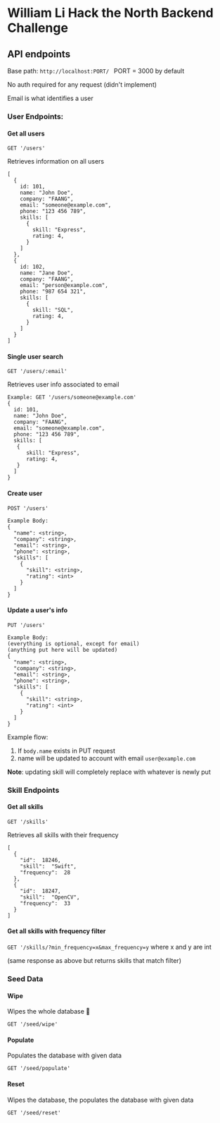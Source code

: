 # William Li Hack the North Backend Challenge
## API endpoints
Base path: ```http://localhost:PORT/ ``` PORT = 3000 by default

No auth required for any request (didn't implement)

Email is what identifies a user
### User Endpoints: 
#### Get all users
```GET '/users'```

Retrieves information on all users

```
[
  {
    id: 101,
    name: "John Doe",
    company: "FAANG",
    email: "someone@example.com",
    phone: "123 456 789",
    skills: [
	  {
	    skill: "Express",
	    rating: 4,
	  }
	]
  },
  {
    id: 102,
    name: "Jane Doe",
    company: "FAANG",
    email: "person@example.com",
    phone: "987 654 321",
    skills: [
	  {
	    skill: "SQL",
	    rating: 4,
	  }
	]
  }
]   
```
#### Single user search
```GET '/users/:email'```

Retrieves user info associated to email

```
Example: GET '/users/someone@example.com'
{
  id: 101,
  name: "John Doe",
  company: "FAANG",
  email: "someone@example.com",
  phone: "123 456 789",
  skills: [
   {
      skill: "Express",
	  rating: 4,
   }
  ]
}
```

#### Create user
```POST '/users'```
```
Example Body:
{
  "name": <string>,
  "company": <string>,
  "email": <string>,
  "phone": <string>,
  "skills": [
	{
	  "skill": <string>,
	  "rating": <int>
	}
  ]
}
```

#### Update a user's info
```PUT '/users'```
```
Example Body:
(everything is optional, except for email)
(anything put here will be updated)
{
  "name": <string>,
  "company": <string>,
  "email": <string>,
  "phone": <string>,
  "skills": [
	{
	  "skill": <string>,
	  "rating": <int>
	}
  ]
}
```
Example flow:  
1. If ```body.name``` exists in PUT request
2. name will be updated to account with email ```user@example.com```

**Note**: updating skill will completely replace with whatever is newly put

### Skill Endpoints
#### Get all skills
```GET '/skills'```

Retrieves all skills with their frequency

```
[
  {
	"id":  18246,
	"skill":  "Swift",
	"frequency":  28
  },
  {
	"id":  18247,
	"skill":  "OpenCV",
	"frequency":  33
  }
]
```
#### Get all skills with frequency filter
```GET '/skills/?min_frequency=x&max_frequency=y``` where x and y are int

(same response as above but returns skills that match filter)

### Seed Data
#### Wipe
Wipes the whole database 🤯

```GET '/seed/wipe'```

#### Populate
Populates the database with given data

```GET '/seed/populate'```

#### Reset
Wipes the database, the populates the database with given data

```GET '/seed/reset'```